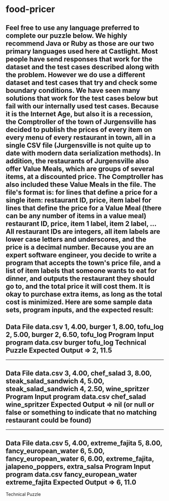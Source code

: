 food-pricer
========
Feel free to use any language preferred to complete our puzzle below. We highly recommend
Java or Ruby as those are our two primary languages used here at Castlight.
Most people have send responses that work for the dataset and the test cases
described along with the problem. However we do use a different dataset and
test cases that try and check some boundary conditions. We have seen many
solutions that work for the test cases below but fail with our internally
used test cases.
Because it is the Internet Age, but also it is a recession, the Comptroller
of the town of Jurgensville has decided to publish the prices of every item
on every menu of every restaurant in town, all in a single CSV file
(Jurgensville is not quite up to date with modern data serialization
methods). In addition, the restaurants of Jurgensville also offer Value
Meals, which are groups of several items, at a discounted price. The
Comptroller has also included these Value Meals in the file. The file's
format is:
for lines that define a price for a single item:
restaurant ID, price, item label
for lines that define the price for a Value Meal (there can be any number of
items in a value meal)
restaurant ID, price, item 1 label, item 2 label, ...
All restaurant IDs are integers, all item labels are lower case letters and
underscores, and the price is a decimal number.
Because you are an expert software engineer, you decide to write a program
that accepts the town's price file, and a list of item labels that someone
wants to eat for dinner, and outputs the restaurant they should go to, and
the total price it will cost them. It is okay to purchase extra items, as
long as the total cost is minimized.
Here are some sample data sets, program inputs, and the expected result:
----------------------------
Data File data.csv
1, 4.00, burger
1, 8.00, tofu_log
2, 5.00, burger
2, 6.50, tofu_log
Program Input
program data.csv burger tofu_log
Technical Puzzle
Expected Output
=> 2, 11.5
---------------------------
----------------------------
Data File data.csv
3, 4.00, chef_salad
3, 8.00, steak_salad_sandwich
4, 5.00, steak_salad_sandwich
4, 2.50, wine_spritzer
Program Input
program data.csv chef_salad wine_spritzer
Expected Output
=> nil (or null or false or something to indicate that no matching
restaurant could be found)
---------------------------
----------------------------
Data File data.csv
5, 4.00, extreme_fajita
5, 8.00, fancy_european_water
6, 5.00, fancy_european_water
6, 6.00, extreme_fajita, jalapeno_poppers, extra_salsa
Program Input
program data.csv fancy_european_water extreme_fajita
Expected Output
=> 6, 11.0
---------------------------
Technical Puzzle
